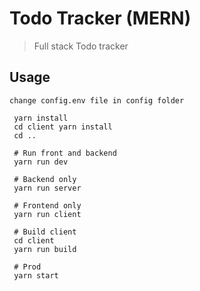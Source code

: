 # Todo Tracker (MERN)

> Full stack Todo tracker

## Usage

```
change config.env file in config folder
```

```
 yarn install
 cd client yarn install
 cd ..

 # Run front and backend
 yarn run dev

 # Backend only
 yarn run server

 # Frontend only
 yarn run client

 # Build client
 cd client
 yarn run build

 # Prod
 yarn start
```
